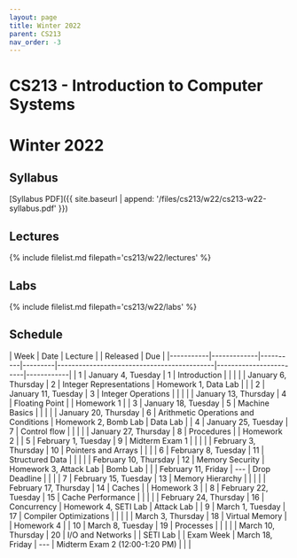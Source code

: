 ```yaml
---
layout: page
title: Winter 2022
parent: CS213
nav_order: -3
---
```


# CS213 - Introduction to Computer Systems
# Winter 2022

## Syllabus

[Syllabus PDF]({{ site.baseurl | append: '/files/cs213/w22/cs213-w22-syllabus.pdf' }})

## Lectures

{% include filelist.md filepath='cs213/w22/lectures' %}

## Labs

{% include filelist.md filepath='cs213/w22/labs' %}

## Schedule

| Week      | Date                  | Lecture |                                             | Released               | Due        |
|-----------|-------------|----------|---------|--------------------------------------------|------------------------|------------|
| 1         | January 4,   Tuesday  | 1       | Introduction                                |                        |            |
|           | January 6,   Thursday | 2       | Integer Representations                     | Homework 1, Data Lab   |            |
| 2         | January 11,  Tuesday  | 3       | Integer Operations                          |                        |            |
|           | January 13,  Thursday | 4       | Floating Point                              |                        | Homework 1 |
| 3         | January 18,  Tuesday  | 5       | Machine Basics                              |                        |            |
|           | January 20,  Thursday | 6       | Arithmetic Operations and Conditions        | Homework 2, Bomb Lab   | Data Lab   |
| 4         | January 25,  Tuesday  | 7       | Control flow                                |                        |            |
|           | January 27,  Thursday | 8       | Procedures                                  |                        | Homework 2 |
| 5         | February 1,  Tuesday  | 9       | Midterm Exam 1                              |                        |            |
|           | February 3,  Thursday | 10      | Pointers and Arrays                         |                        |            |
| 6         | February 8,  Tuesday  | 11      | Structured Data                             |                        |            |
|           | February 10, Thursday | 12      | Memory Security                             | Homework 3, Attack Lab | Bomb Lab   |
|           | February 11, Friday   | ---     | Drop Deadline                               |                        |            |
| 7         | February 15, Tuesday  | 13      | Memory Hierarchy                            |                        |            |
|           | February 17, Thursday | 14      | Caches                                      |                        | Homework 3 |
| 8         | February 22, Tuesday  | 15      | Cache Performance                           |                        |            |
|           | February 24, Thursday | 16      | Concurrency                                 | Homework 4, SETI Lab   | Attack Lab |
| 9         | March 1,     Tuesday  | 17      | Compiler Optimizations                      |                        |            |
|           | March 3,     Thursday | 18      | Virtual Memory                              |                        | Homework 4 |
| 10        | March 8,     Tuesday  | 19      | Processes                                   |                        |            |
|           | March 10,    Thursday | 20      | I/O and Networks                            |                        | SETI Lab   |
| Exam Week | March 18,    Friday   | ---     | Midterm Exam 2 (12:00-1:20 PM)              |                        |            |


